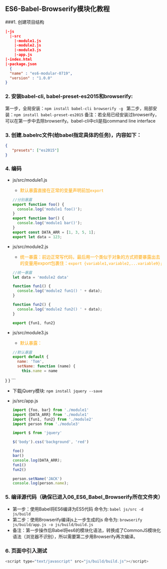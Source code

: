 ## ES6-Babel-Browserify模块化教程

###1. 创建项目结构
  ```json
  |-js
    |-src
      |-module1.js
      |-module2.js
      |-module3.js
      |-app.js
  |-index.html
  |-package.json
    {
    "name" : "es6-modular-0719",
    "version" : "1.0.0"
  }
  ```

### 2. 安装babel-cli, babel-preset-es2015和browserify:
第一步，全局安装：```npm install babel-cli browserify -g ```
第二步，局部安装：```npm install babel-preset-es2015``` 
备注：若全局已经安装过browserify，可以在第一步中去除browserify。babel-cli中cli是指command line interface

### 3. 创建.babelrc文件(给babel指定具体的任务)，内容如下：
```json
{
   "presets": ["es2015"]
}
```

### 4. 编码
  * js/src/module1.js
    
      * <span style="color:orange">默认暴露直接在正常的变量声明前加``export``</span>
    
    ```js
    //分别暴露
    export function foo() {
      console.log('module1 foo()');
    }
    export function bar() {
      console.log('module1 bar()');
    }
    export const DATA_ARR = [1, 3, 5, 1];
    export let data = 123;
    ```
    
  * js/src/module2.js  
    
      * <span style="color:orange">统一暴露：前边正常写代码，最后用一个类似于对象的方式把要暴露出去的变量用export包裹住：``export {variable1,variable2,...variable9};``</span>
    
    ```js
    //统一暴露
    let data = 'module2 data'
    
    function fun1() {
      console.log('module2 fun1() ' + data);
    }
    
    function fun2() {
      console.log('module2 fun2() ' + data);
    }
    
    export {fun1, fun2}
    ```
    
  * js/src/module3.js
    
      * <span style="color:orange">默认暴露：</span>
    
    ```js
    //默认暴露
    export default {
      name: 'Tom',
      setName: function (name) {
        this.name = name
  }
    }
    ```
    
  * 下载jQuery模块: ```npm install jquery --save```
  
  * js/src/app.js
    ```js
    import {foo, bar} from './module1'
    import {DATA_ARR} from './module1'
    import {fun1, fun2} from './module2'
    import person from './module3'
    
    import $ from 'jquery'
    
    $('body').css('background', 'red')
    
    foo()
    bar()
    console.log(DATA_ARR);
    fun1()
    fun2()
    
    person.setName('JACK')
    console.log(person.name);
    ```

### 5. 编译源代码（确保已进入06_ES6_Babel_Browserify所在文件夹）
  * 第一步：使用Babel将ES6编译为ES5代码
            命令为: ```babel js/src -d js/build```
  * 第二步：使用Browserify编译js上一步生成的js
            命令为: ```browserify js/build/app.js -o js/build/build.js```
  * 备注：第一步操作后Babel将es6的模块化语法，转换成了CommonJS模块化语法（浏览器不识别），所以需要第二步用Browserify再次编译。

### 6. 页面中引入测试
  ```js
  <script type="text/javascript" src="js/build/build.js"></script>
  ```
